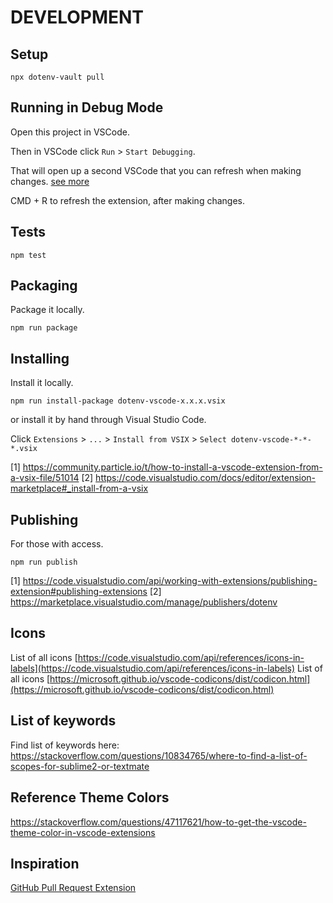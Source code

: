 # DEVELOPMENT

## Setup

```
npx dotenv-vault pull
```

## Running in Debug Mode

Open this project in VSCode.

Then in VSCode click `Run` > `Start Debugging`.

That will open up a second VSCode that you can refresh when making changes. [see more](https://www.youtube.com/watch?v=a5DX5pQ9p5M)

CMD + R to refresh the extension, after making changes.

## Tests

```
npm test
```

## Packaging

Package it locally.

```
npm run package
```

## Installing

Install it locally.

```
npm run install-package dotenv-vscode-x.x.x.vsix
```

or install it by hand through Visual Studio Code.

Click `Extensions` > `...` > `Install from VSIX` > `Select dotenv-vscode-*-*-*.vsix`

[1] https://community.particle.io/t/how-to-install-a-vscode-extension-from-a-vsix-file/51014
[2] https://code.visualstudio.com/docs/editor/extension-marketplace#_install-from-a-vsix

## Publishing

For those with access.

```
npm run publish
```

[1] https://code.visualstudio.com/api/working-with-extensions/publishing-extension#publishing-extensions
[2] https://marketplace.visualstudio.com/manage/publishers/dotenv

## Icons

List of all icons [https://code.visualstudio.com/api/references/icons-in-labels](https://code.visualstudio.com/api/references/icons-in-labels)
List of all icons [https://microsoft.github.io/vscode-codicons/dist/codicon.html](https://microsoft.github.io/vscode-codicons/dist/codicon.html)

## List of keywords

Find list of keywords here: https://stackoverflow.com/questions/10834765/where-to-find-a-list-of-scopes-for-sublime2-or-textmate

## Reference Theme Colors

https://stackoverflow.com/questions/47117621/how-to-get-the-vscode-theme-color-in-vscode-extensions

## Inspiration

[GitHub Pull Request Extension](https://github.com/microsoft/vscode-pull-request-github/blob/main/package.json)
